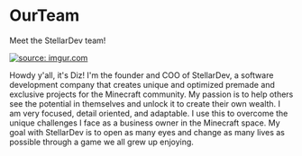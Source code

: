 # OurTeam
Meet the StellarDev team!

<a href="https://imgur.com/9wMVDc2"><img src="https://i.imgur.com/9wMVDc2s.png" title="source: imgur.com" /></a>

Howdy y'all, it's Diz! I'm the founder and COO of StellarDev, a software development company that creates unique and optimized premade and exclusive projects for the Minecraft community. My passion is to help others see the potential in themselves and unlock it to create their own wealth. I am very focused, detail oriented, and adaptable. I use this to overcome the unique challenges I face as a business owner in the Minecraft space. My goal with StellarDev is to open as many eyes and change as many lives as possible through a game we all grew up enjoying. 
